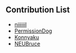 ## Contribution List

* [niiiiiil](https://github.com/niiiiiil)
* [PermissionDog](https://github.com/PermissionDog)
* [Konnyaku](https://github.com/Konn-yaku)
* [NEUBruce](https://github.com/NEUBruce)
